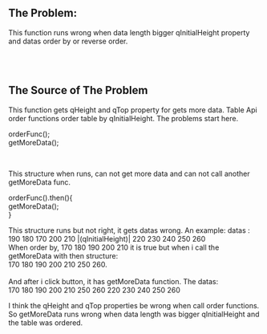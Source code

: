 ## The Problem:

This function runs wrong when data length bigger qInitialHeight property and datas order by or reverse order.

<br>
<br>

## The Source of The Problem

This function gets qHeight and qTop property for gets more data. Table Api order functions order table by qInitialHeight. The problems start here.

orderFunc();
<br>
getMoreData();

<br>

This structure when runs, can not get more data and can not call another getMoreData func.
<br>

orderFunc().then(){
<br>
getMoreData();
<br>
}

This structure runs but not right, it gets datas wrong. An example: datas : 190 180 170 200 210 |(qInitialHeight)| 220 230 240 250 260
<br>
When order by, 170 180 190 200 210 it is true but when i call the getMoreData with then structure:
<br>
170 180 190 200 210 250 260.
<br>
<br>
And after i click button, it has getMoreData function. The datas:
<br>
170 180 190 200 210 250 260 220 230 240 250 260

I think the qHeight and qTop properties be wrong when call order functions. So getMoreData runs wrong when data length was bigger qInitialHeight and the table was ordered.
